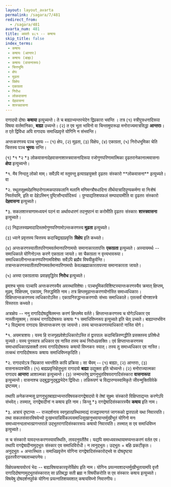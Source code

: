 ```yaml
---
layout: layout_avarta
permalink: /sagara/7/481
redirect_from:
  - /sagara/481
avarta_num: 481
title: आवर्तः ४८१ -- कषायः
skip_title: false
index_terms: 
 - कषायः
 - कषायः (आन्तरः)
 - कषायः (बाह्यः)
 - कषायः (वासनारूपः)
 - चित्तभूमिः
 - क्षेपः
 - मूढता
 - विक्षेपः
 - एकाग्रता
 - निरोधः
 - लोकवासना
 - देहवासना
 - शास्त्रवासना
---
```


रागादयो दोषाः **कषाया** इत्युच्यन्ते। 
ते च 
बाह्याभ्यन्तरभेदेन द्विप्रकारा भवन्ति
। तत्र (१) स्त्रीपुत्रधनादिरूपा
विषया वार्तमानिकाः, **बाह्या** उच्यन्ते। (२) त एव भूता भाविनो वा
चिन्तामुपारूढा मनोराज्यमात्रसिद्धा **आन्तराः**। त एते द्विविधा अपि
रागादयः समाधिप्रवृत्ते योगिनि न संभवन्ति।

अन्तःकरणस्य पञ्च भूमयः -- (१) क्षेपः, (२) मूढता, (३) विक्षेपः,
(४) एकाग्रता, (५) निरोधभूमिका चेति चित्तस्य पञ्च **भूमयः** सन्ति।

(१) *१ *२ *३ लोकवासनादेहवासनाशास्त्रवासनादिरूपा रजोगुणपरिणामात्मिका
दृढतरानेकानात्मवासनाः **क्षेपा** इत्युच्यन्ते।

<div class="footnote" markdown="1">
*१. मैव निन्दतु लोको माम्। सर्वेऽपि मां स्तुवन्तु इत्याग्रहयुक्तो दृढतरः
संस्कारो **लोकवासना** इत्युच्यते।
वा

*२. स्थूलसूक्ष्मदेहनिष्ठरोगात्मकपापफलानि मलानि मणिमन्त्रौषधादिना
तीर्थयात्रादिपुण्यकर्मणा वा निःशेषं निवर्तयामि, इति वा देहेऽस्मिन् पुष्टिसौन्दर्यादिरूपं
। पुण्याद्यतिशयफलं सम्पादयामीति वा दृढतरः संस्कारो **देहवासना** इत्युच्यते।

*३. सकलशास्त्राणामध्ययनं पठनं वा अर्थावधारणं तदनुष्ठानं वा करोमीति
दृढतरः संस्कारः **शास्त्रवासना** इत्युच्यते।
</div>

(२) निद्रालस्यप्रमादादिस्तमोगुणपरिणामोऽन्तःकरणस्य **मूढता** इत्युच्यते।

(३) ध्याने प्रवृत्तस्य चित्तस्य कदाचिद्वाह्यप्रवृत्तिः **विक्षेप** इति कथ्यते।

(४) अन्तःकरणस्यातीतपरिणामवर्तमानपरिणामयोः समानाकारतापत्तिः **एकाग्रता** इत्युच्यते। अस्यायमर्थः -- समाधिकाले योगिनोऽन्तः करणे एकाग्रता
जायते। सा चैकाग्रता न वृत्त्यभावरूपा। समाधिकालीनान्तःकरणपरिणामविशेषाः सर्वेऽपि ब्रह्मैव विषयीकुर्वन्ति। तत्रान्तःकरणस्यातीतपरिणामवर्तमानपरिणामयोः केवलब्रह्माकारतापत्त्या समानाकारता जायते।

(५) अस्या एकाग्रतायाः प्रवाहवृद्धिरेव **निरोध** इत्युच्यते।

इमाश्च भूमयः पञ्चापि अन्तःकरणस्यैव अवस्थाविशेषाः। पञ्चभूमिकाविशिष्टस्यान्तःकरणस्यैव क्रमात् क्षिप्तम्, मूढम्, विक्षिप्तम्, एकाग्रम्, निरुद्धमिति नाम।
तत्र क्षिप्तमूढान्तःकरणयोर्नास्ति समाध्यधिकारः। विक्षिप्तान्तःकरणस्य त्वधिकारोऽस्ति। एकाग्रनिरुद्धान्तःकरणयोः संभवः समाधिकाले। एतत्सर्वं
योगशास्त्रे विस्तरतः कथ्यते।

अत्राक्षेपः -- ननु रागादिदोषदूषितमन्तः करणं क्षिप्तमेव वर्तते।
क्षिप्तान्तःकरणस्य च योगेऽधिकार एव नास्तीत्युक्तम्। तत्कथं रागादिदोषरूपः कषायः *१ समाधिविघ्नरूप इत्युच्यते इति चेत् उच्यते। बाह्यान्तर्भावेन
*२ विद्यमाना रागादयः क्षिप्तान्तःकरण एव जायन्ते। तस्य चान्तःकरणस्याधिकारो
नास्ति योगे। 

<div class="footnote" markdown="1">
*१. अयमत्राशयः। यस्य हि राजगृहप्रवेशेऽधिकारोऽस्ति तं द्वारपालः कदाचिन्निरुणद्धीति प्रसक्तस्य प्रतिषेधो युज्यते। यस्य पुनस्तत्र अधिकार एव नास्ति तस्य कथं
निरोधप्रसक्तिः। एवं क्षिप्तान्तःकरणस्य समाधावधिकारप्रसक्तौ तस्य रागादिदोषरूपः
कषायो विघ्नकरः स्यात्। तस्य तु समाध्यधिकार एव नास्ति। तत्कथं रागादिदोषरूपः
कषायः समाधिविघ्नकृदिति।

*२. रागादयोऽत्र त्रिप्रकारा भवन्तीति कापि प्रक्रिया। सा चैवम् -- (१) बाह्याः,
(२) आन्तराः, (३) वासनारूपाश्चेति। (१) बाह्यप्रवृत्तिहेतुभूता रागादयो **बाह्या**
उद्युक्ता इति चोच्यन्ते। (२) मनोराज्यात्मका रागादय **आन्तरा** आशात्मका
इत्युच्यन्ते। (३) जन्मान्तरेषु प्रागनुभूतविषयरागादिसंस्कारा **वासनारूपा** इत्युच्यन्ते।
वासनाश्च उद्बुद्धानुद्बुद्धभेदेन द्विविधाः। तन्निरूपणं च विद्यारण्यस्वामिकृते जीवन्मुक्तिविवेके द्रष्टव्यम्।
</div>

तथापि अनेकजन्मसु प्रागनुभूतबाह्याभ्यन्तरविषयकरागद्वेषादयो ये तेषां सूक्ष्मः संस्कारो विक्षिप्ताद्यन्तः करणेऽपि संभवेत्। तस्मात्,
रागद्वेषादीनां न कषाय इति नाम। किन्तु *३ रागद्वेषादिसंस्कारस्यैव **कषाय**
इति नाम। 

<div class="footnote" markdown="1">
*३. अत्रायं दृष्टान्तः -- राजदर्शनाय स्वगृहात्प्रस्थितमाद्यं राजद्वारमागतं जागरूको द्वारपालो यथा निवारयति। तथा सकलसंसारविषयेभ्यो दुःखभयान्निर्विकल्पसमाधिसुखानुभवायान्तर्मुखीभूतं योगिनो मनः समाध्यानन्दलाभात्प्रागन्तराले उद्भूतरागादिसंस्काररूपः कषायो निवारयति। तस्मात् स एव समाधिविघ्न इत्युच्यते।
</div>

स च संस्कारो यावदन्तःकरणस्यावस्थितिः, तावदनुवर्तेतैव।
यद्यपि समाध्यवस्थायामप्यन्तःकरणं वर्तत एव। तथापि रागद्वेषादीनामुद्भूतः
संस्कार एव समाधिविरोधी। न त्वनुद्भूतः। उद्भूतः = बहिः प्रकटीकृतः।
अनुद्भूतः = अन्तःस्थितः। समाधिप्रवृत्तेन योगिना रागद्वेषादिसंस्कारोद्भवे स
दोषदृष्ट्या दृढतरवैराग्यबलाच्चापनेयः।

विक्षेपकषाययोरयं भेदः -- बाह्यविषयाकारवृत्तेर्विक्षेप इति नाम।
योगिनः प्रयत्नवशादन्तर्मुखीभूतायामपि वृत्तौ रागादिदोषाणामुद्भूतसंस्कारात्
सा प्रतिबद्धा सती ब्रह्म न विषयीकरोति स एव संस्कारः कषाय
इत्युच्यते। विषयेषु दोषदर्शनपूर्वकं योगिना प्रयत्नातिशयवशात् कषायविघ्नो
निवारणीयः।
